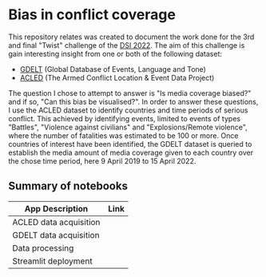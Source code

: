 # Bias in conflict coverage

This repository relates was created to document the work done for the 3rd and final "Twist" challenge of the [DSI 2022](http://dsi-program.com/). The aim of this challenge is gain interesting insight from one or both of the following dataset:
- [GDELT](https://www.gdeltproject.org/) (Global Database of Events, Language and Tone)
- [ACLED](https://acleddata.com/#/dashboard) (The Armed Conflict Location & Event Data Project)

The question I chose to attempt to answer is "Is media coverage biased?" and if so, "Can this bias be visualised?". In order to answer these questions, I use the ACLED dataset to identify countries and time periods of serious conflict. This achieved by identifying events, limited to events of types "Battles", "Violence against civilians" and "Explosions/Remote violence", where the number of fatalities was estimated to be 100 or more. Once countries of interest have been identified, the GDELT dataset is queried to establish the media amount of media coverage given to each country over the chose time period, here 9 April 2019 to 15 April 2022. 


## Summary of notebooks

| App Description        | Link |
|---|---|
| ACLED data acquisition |  |
| GDELT data acquisition |  |
| Data processing        |  |
| Streamlit deployment   |  |
